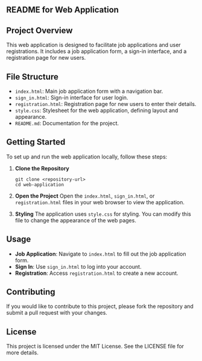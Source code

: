 ## README for Web Application

## Project Overview
This web application is designed to facilitate job applications and user registrations. It includes a job application form, a sign-in interface, and a registration page for new users.

## File Structure
- `index.html`: Main job application form with a navigation bar.
- `sign_in.html`: Sign-in interface for user login.
- `registration.html`: Registration page for new users to enter their details.
- `style.css`: Stylesheet for the web application, defining layout and appearance.
- `README.md`: Documentation for the project.

## Getting Started
To set up and run the web application locally, follow these steps:

1. **Clone the Repository**
   ```
   git clone <repository-url>
   cd web-application
   ```

2. **Open the Project**
   Open the `index.html`, `sign_in.html`, or `registration.html` files in your web browser to view the application.

3. **Styling**
   The application uses `style.css` for styling. You can modify this file to change the appearance of the web pages.

## Usage
- **Job Application**: Navigate to `index.html` to fill out the job application form.
- **Sign In**: Use `sign_in.html` to log into your account.
- **Registration**: Access `registration.html` to create a new account.

## Contributing
If you would like to contribute to this project, please fork the repository and submit a pull request with your changes.

## License
This project is licensed under the MIT License. See the LICENSE file for more details.

